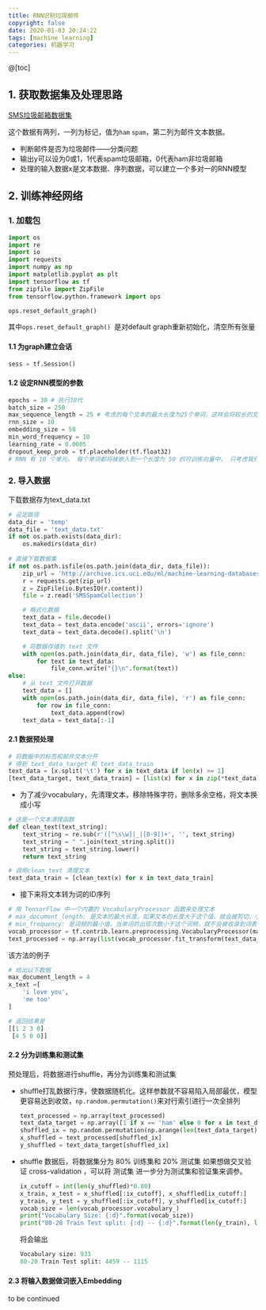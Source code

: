 ```yaml
---
title: RNN识别垃圾邮件
copyright: false
date: 2020-01-03 20:24:22
tags: [machine learning]
categories: 机器学习
---
```


@[toc]

## 1. 获取数据集及处理思路

[SMS垃圾邮箱数据集](https://www.kaggle.com/uciml/sms-spam-collection-dataset)

这个数据有两列，一列为标记，值为`ham` `spam`，第二列为邮件文本数据。

- 判断邮件是否为垃圾邮件——分类问题
- 输出y可以设为0或1，1代表spam垃圾邮箱，0代表ham非垃圾邮箱
- 处理的输入数据x是文本数据、序列数据，可以建立一个多对一的RNN模型



## 2. 训练神经网络

### 1. 加载包

```python
import os
import re
import io
import requests
import numpy as np
import matplotlib.pyplot as plt
import tensorflow as tf
from zipfile import ZipFile
from tensorflow.python.framework import ops

ops.reset_default_graph() 
```

其中`ops.reset_default_graph() `是对default graph重新初始化，清空所有张量

#### 1.1 为graph建立会话

```python
sess = tf.Session()
```

#### 1.2 设定RNN模型的参数

```python
epochs = 30 # 执行30代
batch_size = 250 
max_sequence_length = 25 # 考虑的每个文本的最大长度为25个单词，这样会将较长的文本剪切为25个，不足的用零填充
rnn_size = 10
embedding_size = 50
min_word_frequency = 10
learning_rate = 0.0005
dropout_keep_prob = tf.placeholder(tf.float32)
# RNN 有 10 个单元， 每个单词都将被嵌入到一个长度为 50 的可训练向量中， 只考虑我们的 vocabulary 中出现 10 次以上的单词， 学习率设置为 0.0005 dropout 先由一个占位符定义，我们可以在训练时将其设置为 0.5， 或在评估时设置为 1.0
```

### 2. 导入数据

下载数据存为text_data.txt

```python
# 设定路径
data_dir = 'temp'
data_file = 'text_data.txt'
if not os.path.exists(data_dir):
    os.makedirs(data_dir)
    
# 直接下载数据集
if not os.path.isfile(os.path.join(data_dir, data_file)):
    zip_url = 'http://archive.ics.uci.edu/ml/machine-learning-databases/00228/smsspamcollection.zip'
    r = requests.get(zip_url)
    z = ZipFile(io.BytesIO(r.content))
    file = z.read('SMSSpamCollection')

    # 格式化数据
    text_data = file.decode()
    text_data = text_data.encode('ascii', errors='ignore')
    text_data = text_data.decode().split('\n')

    # 将数据存储到 text 文件
    with open(os.path.join(data_dir, data_file), 'w') as file_conn:
        for text in text_data:
            file_conn.write("{}\n".format(text))
else:
    # 从 text 文件打开数据
    text_data = []
    with open(os.path.join(data_dir, data_file), 'r') as file_conn:
        for row in file_conn:
            text_data.append(row)
    text_data = text_data[:-1]
```

#### 2.1 数据预处理

```python
# 将数据中的标签和邮件文本分开
# 得到 text_data_target 和 text_data_train
text_data = [x.split('\t') for x in text_data if len(x) >= 1]
[text_data_target, text_data_train] = [list(x) for x in zip(*text_data)]
```

- 为了减少vocabulary，先清理文本，移除特殊字符，删除多余空格，将文本换成小写

```python
# 这是一个文本清理函数
def clean_text(text_string):
    text_string = re.sub(r'([^\s\w]|_|[0-9])+', '', text_string)
    text_string = " ".join(text_string.split())
    text_string = text_string.lower()
    return text_string

# 调用clean_text 清理文本
text_data_train = [clean_text(x) for x in text_data_train]
```

- 接下来将文本转为词的ID序列

```python
# 用 TensorFlow 中一个内置的 VocabularyProcessor 函数来处理文本
# max_document_length: 是文本的最大长度。如果文本的长度大于这个值，就会被剪切，小于这个值的地方用 0 填充。 
# min_frequency: 是词频的最小值。当单词的出现次数小于这个词频，就不会被收录到词表中。
vocab_processor = tf.contrib.learn.preprocessing.VocabularyProcessor(max_sequence_length, min_frequency=min_word_frequency)
text_processed = np.array(list(vocab_processor.fit_transform(text_data_train)))
```

该方法的例子

```python
# 给出以下数据
max_document_length = 4
x_text =[
    'i love you',
    'me too'
]

# 返回结果是
[[1 2 3 0]
 [4 5 0 0]]
```

#### 2.2 分为训练集和测试集

预处理后，将数据进行shuffle，再分为训练集和测试集

- shuffle打乱数据行序，使数据随机化。这样参数就不容易陷入局部最优，模型更容易达到收敛，`np.random.permutation()`来对行索引进行一次全排列

  ```python
  text_processed = np.array(text_processed)
  text_data_target = np.array([1 if x == 'ham' else 0 for x in text_data_target])
  shuffled_ix = np.random.permutation(np.arange(len(text_data_target)))
  x_shuffled = text_processed[shuffled_ix]
  y_shuffled = text_data_target[shuffled_ix]
  ```

- shuffle 数据后，将数据集分为 80% 训练集和 20% 测试集 如果想做交叉验证 cross-validation ，可以将 测试集 进一步分为测试集和验证集来调参。

  ```python
  ix_cutoff = int(len(y_shuffled)*0.80)
  x_train, x_test = x_shuffled[:ix_cutoff], x_shuffled[ix_cutoff:]
  y_train, y_test = y_shuffled[:ix_cutoff], y_shuffled[ix_cutoff:]
  vocab_size = len(vocab_processor.vocabulary_)
  print("Vocabulary Size: {:d}".format(vocab_size))
  print("80-20 Train Test split: {:d} -- {:d}".format(len(y_train), len(y_test)))
  ```

  将会输出

  ```python
  Vocabulary size: 933
  80-20 Train Test split: 4459 -- 1115
  ```

#### 2.3 将输入数据做词嵌入Embedding



to be continued


